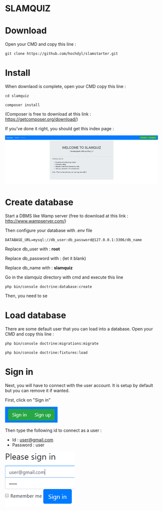 SLAMQUIZ
=========

# Download
Open your CMD and copy this line : 
```
git clone https://github.com/hochdyl/slamstarter.git
```

# Install
When downlaod is complete, open your CMD copy this line :
```
cd slamquiz
```
```
composer install
```
(Composer is free to download at this link : https://getcomposer.org/download/)

If you've done it right, you should get this index page :

![index](https://raw.githubusercontent.com/hochdyl/slamquiz/master/assets/screenshot_home.jpg)

# Create database
Start a DBMS like Wamp server (free to download at this link : http://www.wampserver.com/)

Then configure your database with .env file
```
DATABASE_URL=mysql://db_user:db_password@127.0.0.1:3306/db_name
```
Replace db_user with : **root**

Replace db_password with : (let it blank)

Replace db_name with : **slamquiz**


Go in the slamquiz directory with cmd and execute this line
```
php bin/console doctrine:database:create
```
Then, you need to se


# Load database
There are some default user that you can load into a database. Open your CMD and copy this line :
```
php bin/console doctrine:migrations:migrate
```
```
php bin/console doctrine:fixtures:load
```

# Sign in
Next, you will have to connect with the user account. It is setup by default but you can remove it if wanted.

First, click on "Sign in"

![sign in](https://raw.githubusercontent.com/hochdyl/slamquiz/master/assets/sign.png)

Then type the following id to connect as a user :
* Id : user@gmail.com
* Password : user

![sign in](https://raw.githubusercontent.com/hochdyl/slamquiz/master/assets/user.png)
